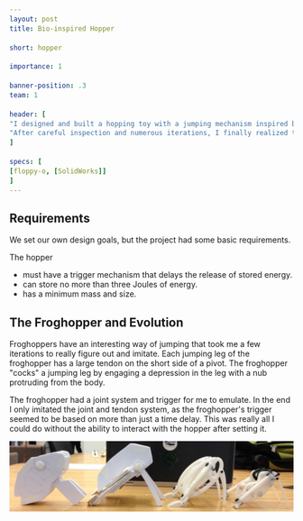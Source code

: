 ```yaml
---
layout: post
title: Bio-inspired Hopper

short: hopper

importance: 1

banner-position: .3
team: 1

header: [
"I designed and built a hopping toy with a jumping mechanism inspired by the froghopper.",
"After careful inspection and numerous iterations, I finally realized that what made the froghopper's jump so powerful was mechanical advantage -- the upper hind leg is a lever with the short end pulled by a powerful tendon. With the feet planted firmly, the hind legs extend, propelling the insect body with ludicrous accelerations ([over 400 gs](http://en.wikipedia.org/wiki/Froghopper)). My hopper hopped, though not as impressively. It also did so a few seconds after being set, thanks to a time-delay trigger I designed."
]

specs: [
[floppy-o, [SolidWorks]]
]
---
```


## Requirements

We set our own design goals, but the project had some basic requirements.

The hopper

- must have a trigger mechanism that delays the release of stored energy.
- can store no more than three Joules of energy.
- has a minimum mass and size.



## The Froghopper and Evolution

Froghoppers have an interesting way of jumping that took me a few iterations to really figure out and imitate. Each jumping leg of the froghopper has a large tendon on the short side of a pivot. The froghopper "cocks" a jumping leg by engaging a depression in the leg with a nub protruding from the body. 

The froghopper had a joint system and trigger for me to emulate. In the end I only imitated the joint and tendon system, as the froghopper's trigger seemed to be based on more than just a time delay. This was really all I could do without the ability to interact with the hopper after setting it.

![The evolution](/img/hopper/evolution.jpg)

